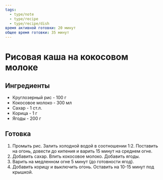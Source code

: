 ```yaml
---
tags:
  - type/note
  - type/recipe
  - type/recipe/dish
время активной готовки: 20 минут
общее время готовки: 35 минут
---
```

# Рисовая каша на кокосовом молоке

## Ингредиенты

- Круглозерный рис - 100 г
- Кокосовое молоко - 300 мл
- Сахар - 1 ст.л.
- Корица - 1 г
- Ягоды - 200 г

## Готовка

1. Промыть рис. Залить холодной водой в соотношении 1:2. Поставить на огонь, довести до кипения и варить 15 минут на среднем огне.
2. Добавить сахар. Влить кокосовое молоко. Добавить ягоды.
3. Варить на медленном огне 5 минут (до готовности ягод).
4. Добавить корицу и выключить огонь. Оставить на 10-15 минут под крышкой.
